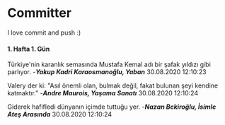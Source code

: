 # Committer
 I love commit and push :)



 #### 1. Hafta 1. Gün 
 Türkiye'nin karanlık semasında Mustafa Kemal adı bir şafak yıldızı gibi parlıyor. -__*Yakup Kadri Karaosmanoğlu, Yaban*__ 30.08.2020 12:10:23 

 Valery der ki: "Asıl önemli olan, bulmak değil, fakat bulunan şeyi kendine katmaktır." -__*Andre Maurois, Yaşama Sanatı*__ 30.08.2020 12:10:24 

 Giderek hafifledi dünyanın içimde tuttuğu yer. -__*Nazan Bekiroğlu, İsimle Ateş Arasında*__ 30.08.2020 12:10:24 
